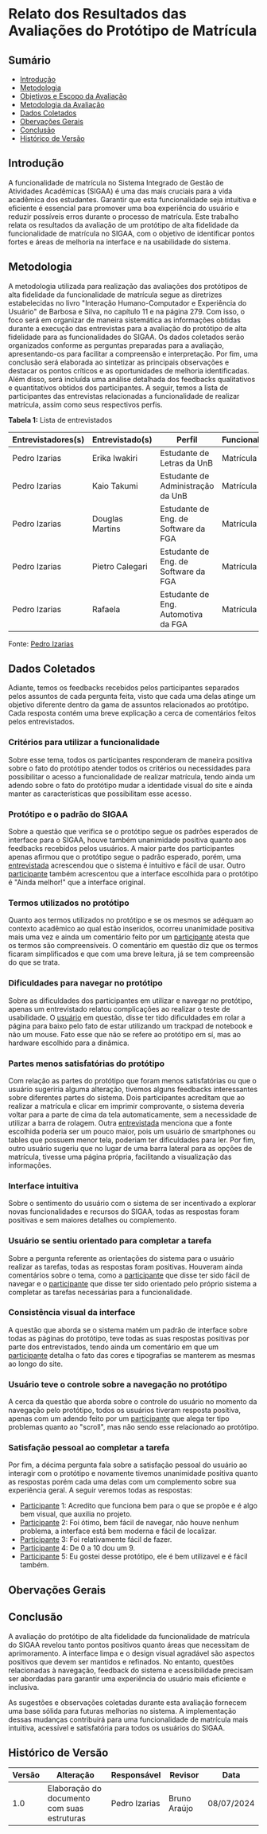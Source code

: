 # Relato dos Resultados das Avaliações do Protótipo de Matrícula

## Sumário

* [Introdução](#Introdução)
* [Metodologia](#Metodologia)
* [Objetivos e Escopo da Avaliação](#Objetivos-e-Escopo-da-Avaliação)
* [Metodologia da Avaliação](#Metodologia-da-Avaliação)
* [Dados Coletados](#Dados-Coletados)
* [Obervações Gerais](#Obervações-Gerais)
* [Conclusão](#Conclusão)
* [Histórico de Versão](#Histórico-de-Versão)


## Introdução

A funcionalidade de matrícula no Sistema Integrado de Gestão de Atividades Acadêmicas (SIGAA) é uma das mais cruciais para a vida acadêmica dos estudantes. Garantir que esta funcionalidade seja intuitiva e eficiente é essencial para promover uma boa experiência do usuário e reduzir possíveis erros durante o processo de matrícula. Este trabalho relata os resultados da avaliação de um protótipo de alta fidelidade da funcionalidade de matrícula no SIGAA, com o objetivo de identificar pontos fortes e áreas de melhoria na interface e na usabilidade do sistema.

## Metodologia

A metodologia utilizada para realização das avaliações dos protótipos de alta fidelidade da funcionalidade de matrícula segue as diretrizes estabelecidas no livro "Interação Humano-Computador e Experiência do Usuário" de Barbosa e Silva, no capítulo 11 e na página 279. Com isso, o foco será em organizar de maneira sistemática as informações obtidas durante a execução das entrevistas para a avaliação do protótipo de alta fidelidade para as funcionalidades do SIGAA.
Os dados coletados serão organizados conforme as perguntas preparadas para a avaliação, apresentando-os para facilitar a compreensão e interpretação. Por fim, uma conclusão será elaborada ao sintetizar as principais observações e destacar os pontos críticos e as oportunidades de melhoria identificadas.
Além disso, será incluída uma análise detalhada dos feedbacks qualitativos e quantitativos obtidos dos participantes.
A seguir, temos a lista de participantes das entrevistas relacionadas a funcionalidade de realizar matrícula, assim como seus respectivos perfis.

**Tabela 1:** Lista de entrevistados

| Entrevistadores(s) | Entrevistado(s) | Perfil | Funcionalidade |
|-|-|-|-|
| Pedro Izarias | Erika Iwakiri | Estudante de Letras da UnB | Matrícula |
| Pedro Izarias | Kaio Takumi | Estudante de Administração da UnB | Matrícula |
| Pedro Izarias | Douglas Martins | Estudante de Eng. de Software da FGA | Matrícula |
| Pedro Izarias | Pietro Calegari | Estudante de Eng. de Software da FGA | Matrícula |
| Pedro Izarias | Rafaela | Estudante de Eng. Automotiva da FGA | Matrícula |

Fonte: [Pedro Izarias](https://github.com/Izarias)

## Dados Coletados

Adiante, temos os feedbacks recebidos pelos participantes separados pelos assuntos de cada pergunta feita, visto que cada uma delas atinge um objetivo diferente dentro da gama de assuntos relacionados ao protótipo. Cada resposta contém uma breve explicação a cerca de comentários feitos pelos entrevistados.

### Critérios para utilizar a funcionalidade

Sobre esse tema, todos os participantes responderam de maneira positiva sobre o fato do protótipo atender todos os critérios ou necessidades para possibilitar o acesso a funcionalidade de realizar matrícula, tendo ainda um adendo sobre o fato do protótipo mudar a identidade visual do site e ainda manter as características que possibilitam esse acesso.


### Protótipo e o padrão do SIGAA

Sobre a questão que verifica se o protótipo segue os padrões esperados de interface para o SIGAA, houve também unanimidade positiva quanto aos feedbacks recebidos pelos usuários. A maior parte dos participantes apenas afirmou que o protótipo segue o padrão esperado, porém, uma [entrevistada](https://github.com/Interacao-Humano-Computador/2024.1-SIGAA/blob/main/docs/DesignAvalia%C3%A7%C3%A3oDesenvolvimento/N%C3%ADvel3/EntrevistasAltaFidelidade/Matricula/rafaela.md) acrescendou que o sistema é intuitivo e fácil de usar. Outro [participante](https://github.com/Interacao-Humano-Computador/2024.1-SIGAA/blob/main/docs/DesignAvalia%C3%A7%C3%A3oDesenvolvimento/N%C3%ADvel3/EntrevistasAltaFidelidade/Matricula/pietro.md) também acrescentou que a interface escolhida para o protótipo é "Ainda melhor!" que a interface original.


### Termos utilizados no protótipo

Quanto aos termos utilizados no protótipo e se os mesmos se adéquam ao contexto acadêmico ao qual estão inseridos, ocorreu unanimidade positiva mais uma vez e ainda um comentário feito por um [participante](https://github.com/Interacao-Humano-Computador/2024.1-SIGAA/blob/main/docs/DesignAvalia%C3%A7%C3%A3oDesenvolvimento/N%C3%ADvel3/EntrevistasAltaFidelidade/Matricula/douglas.md) atesta que os termos são compreensíveis. O comentário em questão diz que os termos ficaram simplificados e que com uma breve leitura, já se tem compreensão do que se trata.

### Dificuldades para navegar no protótipo

Sobre as dificuldades dos participantes em utilizar e navegar no protótipo, apenas um entrevistado relatou complicações ao realizar o teste de usabilidade. O [usuário](https://github.com/Interacao-Humano-Computador/2024.1-SIGAA/blob/main/docs/DesignAvalia%C3%A7%C3%A3oDesenvolvimento/N%C3%ADvel3/EntrevistasAltaFidelidade/Matricula/pietro.md) em questão, disse ter tido dificuldades em rolar a página para baixo pelo fato de estar utilizando um trackpad de notebook e não um mouse. Fato esse que não se refere ao protótipo em sí, mas ao hardware escolhido para a dinâmica.

### Partes menos satisfatórias do protótipo

Com relação as partes do protótipo que foram menos satisfatórias ou que o usuário sugeriria alguma alteração, tivemos alguns feedbacks interessantes sobre diferentes partes do sistema. Dois participantes acreditam que ao realizar a matrícula e clicar em imprimir comprovante, o sistema deveria voltar para a parte de cima da tela automaticamente, sem a necessidade de utilizar a barra de rolagem. Outra [entrevistada](https://github.com/Interacao-Humano-Computador/2024.1SIGAA/blob/main/docs/DesignAvalia%C3%A7%C3%A3oDesenvolvimento/N%C3%ADvel3/EntrevistasAltaFidelidade/Matricula/erika.md) menciona que a fonte escolhida poderia ser um pouco maior, pois um usuário de smartphones ou tables que possuem menor tela, poderiam ter dificuldades para ler. Por fim, outro usuário sugeriu que no lugar de uma barra lateral para as opções de matrícula, tivesse uma página própria, facilitando a visualização das informações.

### Interface intuitiva

Sobre o sentimento do usuário com o sistema de ser incentivado a explorar novas funcionalidades e recursos do SIGAA, todas as respostas foram positivas e sem maiores detalhes ou complemento.

### Usuário se sentiu orientado para completar a tarefa

Sobre a pergunta referente as orientações do sistema para o usuário realizar as tarefas, todas as respostas foram positivas. Houveram ainda comentários sobre o tema, como a [participante](https://github.com/Interacao-Humano-Computador/2024.1-SIGAA/blob/main/docs/DesignAvalia%C3%A7%C3%A3oDesenvolvimento/N%C3%ADvel3/EntrevistasAltaFidelidade/Matricula/erika.md) que disse ter sido fácil de navegar e o [participante](https://github.com/Interacao-Humano-Computador/2024.1-SIGAA/blob/main/docs/DesignAvalia%C3%A7%C3%A3oDesenvolvimento/N%C3%ADvel3/EntrevistasAltaFidelidade/Matricula/pietro.md) que disse ter sido orientado pelo próprio sistema a completar as tarefas necessárias para a funcionalidade.

### Consistência visual da interface

A questão que aborda se o sistema matém um padrão de interface sobre todas as páginas do protótipo, teve todas as suas respostas positivas por parte dos entrevistados, tendo ainda um comentário em que um [participante](https://github.com/Interacao-Humano-Computador/2024.1-SIGAA/blob/main/docs/DesignAvalia%C3%A7%C3%A3oDesenvolvimento/N%C3%ADvel3/EntrevistasAltaFidelidade/Matricula/douglas.md) detalha o fato das cores e tipografias se manterem as mesmas ao longo do site.

### Usuário teve o controle sobre a navegação no protótipo

A cerca da questão que aborda sobre o controle do usuário no momento da navegação pelo protótipo, todos os usuários tiveram resposta positiva, apenas com um adendo feito por um [participante](https://github.com/Interacao-Humano-Computador/2024.1-SIGAA/blob/main/docs/DesignAvalia%C3%A7%C3%A3oDesenvolvimento/N%C3%ADvel3/EntrevistasAltaFidelidade/Matricula/pietro.md) que alega ter tipo problemas quanto ao "scroll", mas não sendo esse relacionado ao protótipo.

### Satisfação pessoal ao completar a tarefa

Por fim, a décima pergunta fala sobre a satisfação pessoal do usuário ao interagir com o protótipo e novamente tivemos unanimidade positiva quanto as respostas porém cada uma delas com um complemento sobre sua experiência geral. A seguir veremos todas as respostas:
- [Participante](https://github.com/Interacao-Humano-Computador/2024.1-SIGAA/blob/main/docs/DesignAvalia%C3%A7%C3%A3oDesenvolvimento/N%C3%ADvel3/EntrevistasAltaFidelidade/Matricula/douglas.md) 1: Acredito que funciona bem para o que se propõe e é algo bem visual, que auxilia no projeto.
- [Participante](https://github.com/Interacao-Humano-Computador/2024.1-SIGAA/blob/main/docs/DesignAvalia%C3%A7%C3%A3oDesenvolvimento/N%C3%ADvel3/EntrevistasAltaFidelidade/Matricula/erika.md) 2: Foi ótimo, bem fácil de navegar, não houve nenhum problema, a interface está bem moderna e fácil de localizar.
- [Participante](https://github.com/Interacao-Humano-Computador/2024.1-SIGAA/blob/main/docs/DesignAvalia%C3%A7%C3%A3oDesenvolvimento/N%C3%ADvel3/EntrevistasAltaFidelidade/Matricula/kaio.md) 3: Foi relativamente fácil de fazer.
- [Participante](https://github.com/Interacao-Humano-Computador/2024.1-SIGAA/blob/main/docs/DesignAvalia%C3%A7%C3%A3oDesenvolvimento/N%C3%ADvel3/EntrevistasAltaFidelidade/Matricula/pietro.md) 4: De 0 a 10 dou um 9.
- [Participante](https://github.com/Interacao-Humano-Computador/2024.1-SIGAA/blob/main/docs/DesignAvalia%C3%A7%C3%A3oDesenvolvimento/N%C3%ADvel3/EntrevistasAltaFidelidade/Matricula/rafaela.md) 5: Eu gostei desse protótipo, ele é bem utilizavel e é fácil também.


## Obervações Gerais


## Conclusão

A avaliação do protótipo de alta fidelidade da funcionalidade de matrícula do SIGAA revelou tanto pontos positivos quanto áreas que necessitam de aprimoramento. A interface limpa e o design visual agradável são aspectos positivos que devem ser mantidos e refinados. No entanto, questões relacionadas à navegação, feedback do sistema e acessibilidade precisam ser abordadas para garantir uma experiência do usuário mais eficiente e inclusiva.

As sugestões e observações coletadas durante esta avaliação fornecem uma base sólida para futuras melhorias no sistema. A implementação dessas mudanças contribuirá para uma funcionalidade de matrícula mais intuitiva, acessível e satisfatória para todos os usuários do SIGAA.

## Histórico de Versão

| Versão | Alteração | Responsável | Revisor | Data |
| ------ | --------------------------------- | --------------- | --------------- | ---------- |
| 1.0 | Elaboração do documento com suas estruturas | Pedro Izarias |  Bruno Araújo | 08/07/2024 |
